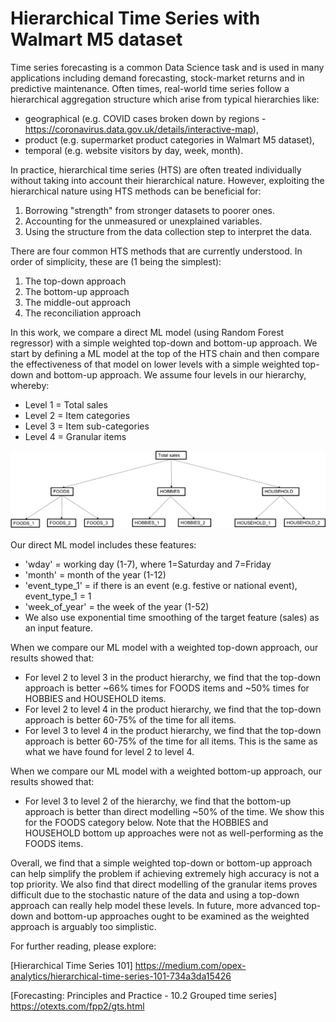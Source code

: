 # Hierarchical Time Series with Walmart M5 dataset

Time series forecasting is a common Data Science task and is used in many applications including demand forecasting, stock-market returns and in predictive maintenance. Often times, real-world time series follow a hierarchical aggregation structure which arise from typical hierarchies like:

* geographical (e.g. COVID cases broken down by regions - https://coronavirus.data.gov.uk/details/interactive-map),
* product (e.g. supermarket product categories in Walmart M5 dataset),
* temporal (e.g. website visitors by day, week, month).

In practice, hierarchical time series (HTS) are often treated individually without taking into account their hierarchical nature. However, exploiting the hierarchical nature using HTS methods can be beneficial for:

1. Borrowing "strength" from stronger datasets to poorer ones.
2. Accounting for the unmeasured or unexplained variables.
3. Using the structure from the data collection step to interpret the data.

There are four common HTS methods that are currently understood. In order of simplicity, these are (1 being the simplest):

1. The top-down approach
2. The bottom-up approach
3. The middle-out approach
4. The reconciliation approach

In this work, we compare a direct ML model (using Random Forest regressor) with a simple weighted top-down and bottom-up approach. We start by defining a ML model at the top of the HTS chain and then compare the effectiveness of that model on lower levels with a simple weighted top-down and bottom-up approach. We assume four levels in our hierarchy, whereby:

* Level 1 = Total sales
* Level 2 = Item categories
* Level 3 = Item sub-categories
* Level 4 = Granular items

![alt text](https://github.com/EdrisKhorani/hierarchical_time_series/blob/master/HTS_chain.png)

Our direct ML model includes these features:

* 'wday' = working day (1-7), where 1=Saturday and 7=Friday
* 'month' = month of the year (1-12)
* 'event_type_1' = if there is an event (e.g. festive or national event), event_type_1 = 1
* 'week_of_year' = the week of the year (1-52) 
* We also use exponential time smoothing of the target feature (sales) as an input feature. 

When we compare our ML model with a weighted top-down approach, our results showed that:

* For level 2 to level 3 in the product hierarchy, we find that the top-down approach is better ~66% times for FOODS items and ~50% times for HOBBIES and HOUSEHOLD items.
* For level 2 to level 4 in the product hierarchy, we find that the top-down approach is better 60-75% of the time for all items.
* For level 3 to level 4 in the product hierarchy, we find that the top-down approach is better 60-75% of the time for all items. This is the same as what we have found for level 2 to level 4.

When we compare our ML model with a weighted bottom-up approach, our results showed that:

* For level 3 to level 2 of the hierarchy, we find that the bottom-up approach is better than direct modelling ~50% of the time. We show this for the FOODS category below. Note that the HOBBIES and HOUSEHOLD bottom up approaches were not as well-performing as the FOODS items.

Overall, we find that a simple weighted top-down or bottom-up approach can help simplify the problem if achieving extremely high accuracy is not a top priority. We also find that direct modelling of the granular items proves difficult due to the stochastic nature of the data and using a top-down approach can really help model these levels. In future, more advanced top-down and bottom-up approaches ought to be examined as the weighted approach is arguably too simplistic.

For further reading, please explore:

[Hierarchical Time Series 101] https://medium.com/opex-analytics/hierarchical-time-series-101-734a3da15426

[Forecasting: Principles and Practice - 10.2 Grouped time series] https://otexts.com/fpp2/gts.html
